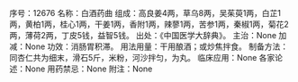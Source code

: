 序号：12676
名称：白酒药曲
组成：高良姜4两，草乌8两，吴茱萸1两，白芷1两，黄柏1两，桂心1两，干姜1两，香附1两，辣蓼1两，苦参1两，秦椒1两，菊花2两，薄荷2两，丁皮5钱，益智5钱。
出处：《中国医学大辞典》。
主治：None
加减：None
功效：消肠胃积滞。
用法用量：干用酿酒；或炒焦拌食。
制备方法：同杏仁共为细末，滑石5斤，米粉，河沙拌匀，为丸。
临床应用：None
各家论述：None
用药禁忌：None
附注：None
